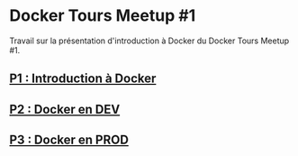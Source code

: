 # Docker Tours Meetup #1

Travail sur la présentation d'introduction à Docker du Docker Tours Meetup #1.

## [P1 : Introduction à Docker](p1_intro.md)
## [P2 : Docker en DEV](p2_intro.md)
## [P3 : Docker en PROD](p3_intro.md)
